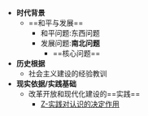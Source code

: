 - **时代背景**
	- ==和平与发展==
		- 和平问题:东西问题
		- 发展问题:**南北问题**
			- ==核心问题==
- **历史根据**
	- 社会主义建设的经验教训
- **现实依据/实践基础**
	- 改革开放和现代化建设的==实践==
		- [Z-实践对认识的决定作用](马原/Z-实践对认识的决定作用.md)
